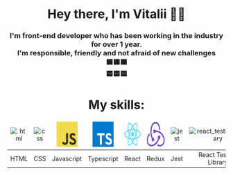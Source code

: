 <h1 align="center"> Hey there, I'm Vitalii 👋🏻 </h1>
<h3 align="center"> I'm front-end developer who has been working in the industry for over 1 year.
  <br />
  I'm responsible, friendly and not afraid of new challenges
  <br />
  🟦🟦🟦
  <br />
  🟨🟨🟨
</h3>

<h1 align="center"> My skills:</h1>


<table align="center">
  <thead>
    <tr align="center">
      <td>
        <img src="https://www.w3.org/html/logo/badge/html5-badge-h-solo.png" alt="html" width="50px" height="50px">
      </td>
      <td>
        <img src="https://upload.wikimedia.org/wikipedia/commons/6/62/CSS3_logo.svg" alt="css" width="50" height="50">
      </td>
      <td>
        <img src="https://raw.githubusercontent.com/devicons/devicon/master/icons/javascript/javascript-original.svg" alt="javascript" width="50" height="60">
      </td>
      <td>
        <img src="https://raw.githubusercontent.com/devicons/devicon/master/icons/typescript/typescript-original.svg" alt="typescript" width="50" height="60">
      </td>
      <td>
        <img src="https://raw.githubusercontent.com/devicons/devicon/master/icons/react/react-original.svg" alt="react" width="50" height="60">
      </td>
      <td>
        <img src="https://raw.githubusercontent.com/devicons/devicon/master/icons/redux/redux-original.svg" alt="redux" width="50" height="60">
      </td>
      <td>
        <img src="https://www.vectorlogo.zone/logos/jestjsio/jestjsio-icon.svg" alt="jest" width="50" height="60">
      </td>
      <td>
        <img src="https://testing-library.com/img/logo-large.png" alt="react_testing_library" width="50" height="50">
      </td>
      <td>
        <img src="https://git-scm.com/images/logo.png" alt="git" width="55" height="23">
      </td>
      <td>
        <img src="https://avatars.githubusercontent.com/u/33663932?s=200&v=4" alt="git" width="50" height="50">
      </td>
    </tr>
  </thead>
  <tbody>
    <tr align="center" bgcolor="#ffffff">
      <td>
        HTML
      </td>
      <td>
        CSS
      </td>
      <td>
        Javascript
      </td>
      <td>
        Typescript
      </td>
      <td>
        React
      </td>
      <td>
        Redux
      </td>
      <td>
        Jest
      </td>
      <td>
        React Testing Library
      </td>
      <td>
        Git
      </td>
      <td>
        Material-UI
      </td>
    </tr>
  </tbody>
</table>



